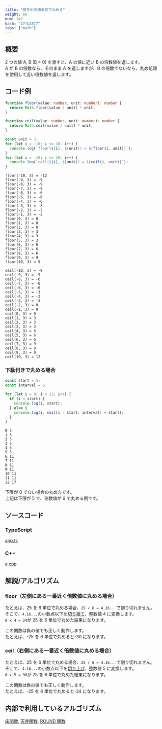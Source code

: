```yaml
---
title: "値を別の値単位で丸める"
weight: 60
num: 142
hash: "27fb2877"
tags: ["math"]
---
```


## 概要

2 つの値 A, B (B > 0) を渡すと、A の値に近い B の倍数値を返します。  
A が B の倍数なら、そのまま A を返しますが、B の倍数でないなら、丸め処理を使用して近い倍数値を返します。

## コード例

```typescript
function floor(value: number, unit: number): number {
  return Math.floor(value / unit) * unit;
}

function ceil(value: number, unit: number): number {
  return Math.ceil(value / unit) * unit;
}
```

```typescript
const unit = 3;
for (let i = -10; i <= 10; i++) {
  console.log(`floor(${i}, ${unit}) = ${floor(i, unit)}`);
}
for (let i = -10; i <= 10; i++) {
  console.log(`ceil(${i}, ${unit}) = ${ceil(i, unit)}`);
}
```

```text
floor(-10, 3) = -12
floor(-9, 3) = -9
floor(-8, 3) = -9
floor(-7, 3) = -9
floor(-6, 3) = -6
floor(-5, 3) = -6
floor(-4, 3) = -6
floor(-3, 3) = -3
floor(-2, 3) = -3
floor(-1, 3) = -3
floor(0, 3) = 0
floor(1, 3) = 0
floor(2, 3) = 0
floor(3, 3) = 3
floor(4, 3) = 3
floor(5, 3) = 3
floor(6, 3) = 6
floor(7, 3) = 6
floor(8, 3) = 6
floor(9, 3) = 9
floor(10, 3) = 9

ceil(-10, 3) = -9
ceil(-9, 3) = -9
ceil(-8, 3) = -6
ceil(-7, 3) = -6
ceil(-6, 3) = -6
ceil(-5, 3) = -3
ceil(-4, 3) = -3
ceil(-3, 3) = -3
ceil(-2, 3) = 0
ceil(-1, 3) = 0
ceil(0, 3) = 0
ceil(1, 3) = 3
ceil(2, 3) = 3
ceil(3, 3) = 3
ceil(4, 3) = 6
ceil(5, 3) = 6
ceil(6, 3) = 6
ceil(7, 3) = 9
ceil(8, 3) = 9
ceil(9, 3) = 9
ceil(10, 3) = 12
```

### 下駄付きで丸める場合

```typescript
const start = 5;
const interval = 6;

for (let i = 0; i < 13; i++) {
  if (i < start) {
    console.log(i, start);
  } else {
    console.log(i, ceil(i - start, interval) + start);
  }
}
```

```text
0 5
1 5
2 5
3 5
4 5
5 5
6 11
7 11
8 11
9 11
10 11
11 11
12 17
```

下限が 0 でない場合の丸め方です。  
上記は下限が 5 で、倍数値が 6 で丸める例です。

## ソースコード

### TypeScript

[app.ts](./static/code/27fb2877/app.ts)

### C++

[a.cpp](./static/code/27fb2877/a.cpp)

## 解説/アルゴリズム

### floor（左側にある一番近く倍数値に丸める場合）

たとえば、25 を 6 単位で丸める場合、`25 / 6 = 4.16...`で割り切れません。  
そこで、`4.16...`の小数点以下を[切り捨て](/0fd2eac9/)、整数値 4 に変換します。  
`6 x 4 = 24`が 25 を 6 単位で丸めた結果になります。

この関数は負の値でも正しく動作します。  
たとえば、-25 を 6 単位で丸めると-30 になります。

### ceil（右側にある一番近く倍数値に丸める場合）

たとえば、25 を 6 単位で丸める場合、`25 / 6 = 4.16...`で割り切れません。  
そこで、`4.16...`の小数点以下を[切り上げ](/286b997e/)、整数値 5 に変換します。  
`6 x 5 = 30`が 25 を 6 単位で丸めた結果になります。

この関数は負の値でも正しく動作します。  
たとえば、-25 を 6 単位で丸めると-24 になります。

## 内部で利用しているアルゴリズム

[床関数](/0fd2eac9/), [天井関数](/286b997e/), [ROUND 関数](/6425003d/)

